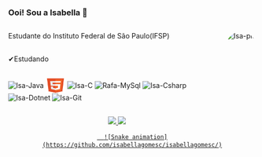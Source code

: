 ### Ooi! Sou a Isabella 👋

##
Estudante do Instituto Federal de São Paulo(IFSP)
<img align="right" alt="Isa-pic" height="180" style="border-radius:50px;" src="https://cdn.discordapp.com/attachments/774002143702679603/964536647465185350/Imagem_-_Isa.png">

##
✔Estudando

<div style="display: inline_block"><br>
  
  <img align="center" alt="Isa-Java" height="30" width="40" src="https://cdn.jsdelivr.net/gh/devicons/devicon/icons/java/java-original-wordmark.svg">
  <img align="center" alt="Isa-HTML" height="30" width="40" src="https://raw.githubusercontent.com/devicons/devicon/master/icons/html5/html5-original.svg">
  <img align="center" alt="Isa-C" height="30" width="40" src="https://cdn.jsdelivr.net/gh/devicons/devicon/icons/c/c-line.svg">
  <img align="center" alt="Rafa-MySql" height="30" width="40" src="https://cdn.jsdelivr.net/gh/devicons/devicon/icons/mysql/mysql-plain.svg">
  <img align="center" alt="Isa-Csharp" height="30" width="40" src="https://cdn.jsdelivr.net/gh/devicons/devicon/icons/csharp/csharp-plain.svg">
  <img align="center" alt="Isa-Dotnet" height="30" width="40" src="https://cdn.jsdelivr.net/gh/devicons/devicon/icons/dot-net/dot-net-plain-wordmark.svg">
  <img align="center" alt="Isa-Git" height="30" width="40" src="https://cdn.jsdelivr.net/gh/devicons/devicon/icons/git/git-original-wordmark.svg">
</div>

##

<div align="center">
  <a href="https://github.com/isabellagomesc">
  <img height="180em" src="https://github-readme-stats.vercel.app/api?username=isabellagomesc&show_icons=true&theme=dark&include_all_commits=true&count_private=true"/>
  <img height="180em" src="https://github-readme-stats.vercel.app/api/top-langs/?username=isabellagomesc&layout=compact&langs_count=7&theme=dark"/>
    
      ![Snake animation](https://github.com/isabellagomesc/isabellagomesc/)
</div>
   
##
